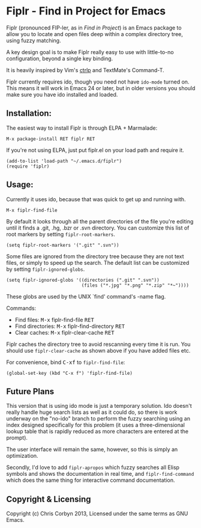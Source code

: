 # Fiplr - Find in Project for Emacs

Fiplr (pronounced FIP-ler, as in _Find in Project_) is an Emacs package to
allow you to locate and open files deep within a complex directory tree,
using fuzzy matching.

A key design goal is to make Fiplr really easy to use with little-to-no
configuration, beyond a single key binding.

It is heavily inspired by Vim's [ctrlp](https://github.com/kien/ctrlp.vim) and
TextMate's Command-T.

Fiplr currently requires ido, though you need not have `ido-mode` turned on.
This means it will work in Emacs 24 or later, but in older versions you should
make sure you have ido installed and loaded.

## Installation:

The easiest way to install Fiplr is through ELPA + Marmalade:

    M-x package-install RET fiplr RET

If you're not using ELPA, just put fiplr.el on your load path and require it.

    (add-to-list 'load-path "~/.emacs.d/fiplr")
    (require 'fiplr)

## Usage:

Currently it uses ido, because that was quick to get up and running with.

    M-x fiplr-find-file

By default it looks through all the parent directories of the file you're
editing until it finds a .git, .hg, .bzr or .svn directory. You can
customize this list of root markers by setting `fiplr-root-markers`.

    (setq fiplr-root-markers '(".git" ".svn"))

Some files are ignored from the directory tree because they are not text
files, or simply to speed up the search. The default list can be
customized by setting `fiplr-ignored-globs`.

    (setq fiplr-ignored-globs '((directories (".git" ".svn"))
                                (files ("*.jpg" "*.png" "*.zip" "*~"))))

These globs are used by the UNIX `find' command's -name flag.

Commands:

  * Find files:        <kbd>M-x</kbd> fiplr-find-file <kbd>RET</kbd>
  * Find directories:  <kbd>M-x</kbd> fiplr-find-directory <kbd>RET</kbd>
  * Clear caches:      <kbd>M-x</kbd> fiplr-clear-cache <kbd>RET</kbd>

Fiplr caches the directory tree to avoid rescanning every time it is run. You
should use `fiplr-clear-cache` as shown above if you have added files etc.

For convenience, bind <kbd>C-x</kbd><kbd>f</kbd> to `fiplr-find-file`:

    (global-set-key (kbd "C-x f") 'fiplr-find-file)

## Future Plans

This version that is using ido mode is just a temporary solution. Ido doesn't
really handle huge search lists as well as it could do, so there is work
underway on the "no-ido" branch to perform the fuzzy searching using an index
designed specifically for this problem (it uses a three-dimensional lookup
table that is rapidly reduced as more characters are entered at the prompt).

The user interface will remain the same, however, so this is simply an
optimization.

Secondly, I'd love to add `fiplr-apropos` which fuzzy searches all Elisp
symbols and shows the documentation in real time, and `fiplr-find-command`
which does the same thing for interactive command documentation.

## Copyright & Licensing

Copyright (c) Chris Corbyn 2013, Licensed under the same terms as GNU Emacs.
